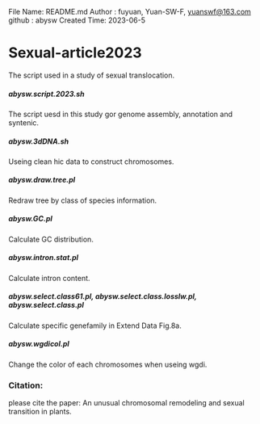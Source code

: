  File Name: README.md
 Author  : fuyuan, Yuan-SW-F, yuanswf@163.com
 github  : abysw
 Created Time: 2023-06-5

# Sexual-article2023
The script used in a study of sexual translocation.

##### abysw.script.2023.sh
The script uesd in this study gor genome assembly, annotation and syntenic.

##### abysw.3dDNA.sh
Useing clean hic data to construct chromosomes.

##### abysw.draw.tree.pl
Redraw tree by class of species information.

##### abysw.GC.pl
Calculate GC distribution.

##### abysw.intron.stat.pl
Calculate intron content.

##### abysw.select.class61.pl, abysw.select.class.losslw.pl, abysw.select.class.pl
Calculate specific genefamily in Extend Data Fig.8a.

##### abysw.wgdicol.pl
Change the color of each chromosomes when useing wgdi.


### Citation:
please cite the paper: An unusual chromosomal remodeling and sexual transition in plants.
